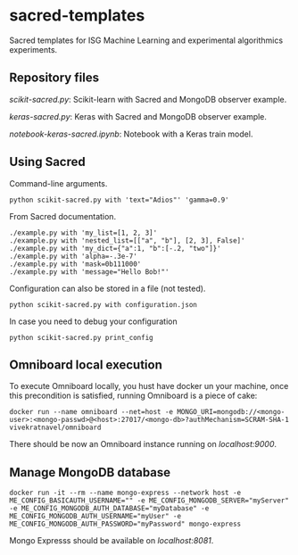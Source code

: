 # sacred-templates

Sacred templates for ISG Machine Learning and experimental algorithmics experiments. 

## Repository files

*scikit-sacred.py*: Scikit-learn with Sacred and MongoDB observer example.

*keras-sacred.py*: Keras with Sacred and MongoDB observer example.

*notebook-keras-sacred.ipynb*: Notebook with a Keras train model.

## Using Sacred

Command-line arguments.

```
python scikit-sacred.py with 'text="Adios"' 'gamma=0.9'
```

From Sacred documentation.

```
./example.py with 'my_list=[1, 2, 3]'
./example.py with 'nested_list=[["a", "b"], [2, 3], False]'
./example.py with 'my_dict={"a":1, "b":[-.2, "two"]}'
./example.py with 'alpha=-.3e-7'
./example.py with 'mask=0b111000'
./example.py with 'message="Hello Bob!"'
```

Configuration can also be stored in a file (not tested).

```
python scikit-sacred.py with configuration.json
```

In case you need to debug your configuration

```
python scikit-sacred.py print_config
```


## Omniboard local execution

To execute Omniboard locally, you hust have docker un your machine, once this precondition is satisfied, running Omniboard is a piece of cake:

```
docker run --name omniboard --net=host -e MONGO_URI=mongodb://<mongo-user>:<mongo-passwd>@<host>:27017/<mongo-db>?authMechanism=SCRAM-SHA-1 vivekratnavel/omniboard
```

There should be now an Omniboard instance running on *localhost:9000*.

## Manage MongoDB database

```
docker run -it --rm --name mongo-express --network host -e ME_CONFIG_BASICAUTH_USERNAME="" -e ME_CONFIG_MONGODB_SERVER="myServer" -e ME_CONFIG_MONGODB_AUTH_DATABASE="myDatabase" -e ME_CONFIG_MONGODB_AUTH_USERNAME="myUser" -e ME_CONFIG_MONGODB_AUTH_PASSWORD="myPassword" mongo-express
```

Mongo Expresss should be available on *localhost:8081*.

